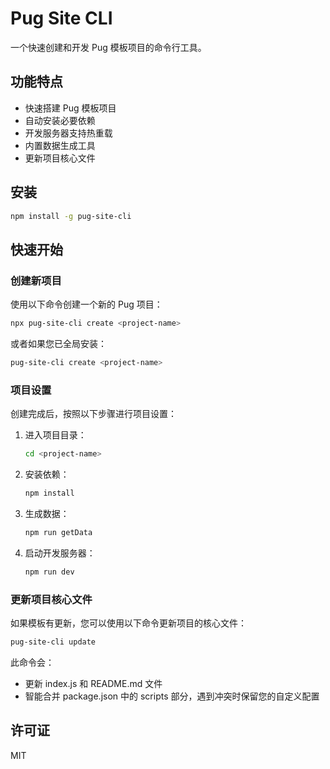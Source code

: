 # Pug Site CLI

一个快速创建和开发 Pug 模板项目的命令行工具。

## 功能特点

- 快速搭建 Pug 模板项目
- 自动安装必要依赖
- 开发服务器支持热重载
- 内置数据生成工具
- 更新项目核心文件

## 安装

```bash
npm install -g pug-site-cli
```

## 快速开始

### 创建新项目

使用以下命令创建一个新的 Pug 项目：

```bash
npx pug-site-cli create <project-name>
```

或者如果您已全局安装：

```bash
pug-site-cli create <project-name>
```

### 项目设置

创建完成后，按照以下步骤进行项目设置：

1. 进入项目目录：
   ```bash
   cd <project-name>
   ```

2. 安装依赖：
   ```bash
   npm install
   ```

3. 生成数据：
   ```bash
   npm run getData
   ```

4. 启动开发服务器：
   ```bash
   npm run dev
   ```

### 更新项目核心文件

如果模板有更新，您可以使用以下命令更新项目的核心文件：

```bash
pug-site-cli update
```

此命令会：
- 更新 index.js 和 README.md 文件
- 智能合并 package.json 中的 scripts 部分，遇到冲突时保留您的自定义配置

## 许可证

MIT
